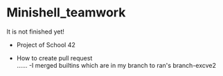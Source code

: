 # Minishell_teamwork
It is not finished yet!
- Project of School 42 

- How to create pull request  
......
-I merged builtins which are in my branch to ran's branch-excve2

